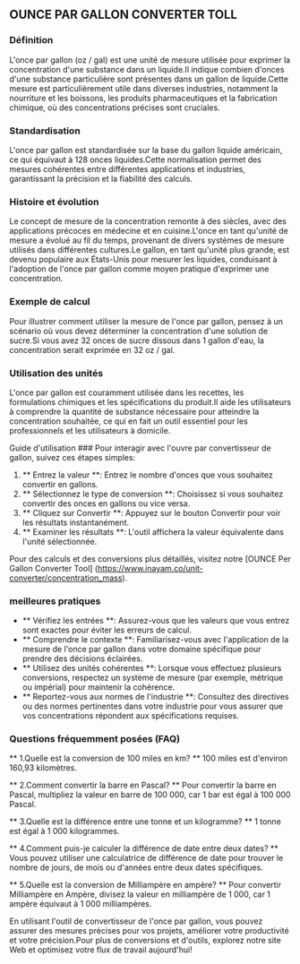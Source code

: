 ## OUNCE PAR GALLON CONVERTER TOLL

### Définition
L'once par gallon (oz / gal) est une unité de mesure utilisée pour exprimer la concentration d'une substance dans un liquide.Il indique combien d'onces d'une substance particulière sont présentes dans un gallon de liquide.Cette mesure est particulièrement utile dans diverses industries, notamment la nourriture et les boissons, les produits pharmaceutiques et la fabrication chimique, où des concentrations précises sont cruciales.

### Standardisation
L'once par gallon est standardisée sur la base du gallon liquide américain, ce qui équivaut à 128 onces liquides.Cette normalisation permet des mesures cohérentes entre différentes applications et industries, garantissant la précision et la fiabilité des calculs.

### Histoire et évolution
Le concept de mesure de la concentration remonte à des siècles, avec des applications précoces en médecine et en cuisine.L'once en tant qu'unité de mesure a évolué au fil du temps, provenant de divers systèmes de mesure utilisés dans différentes cultures.Le gallon, en tant qu'unité plus grande, est devenu populaire aux États-Unis pour mesurer les liquides, conduisant à l'adoption de l'once par gallon comme moyen pratique d'exprimer une concentration.

### Exemple de calcul
Pour illustrer comment utiliser la mesure de l'once par gallon, pensez à un scénario où vous devez déterminer la concentration d'une solution de sucre.Si vous avez 32 onces de sucre dissous dans 1 gallon d'eau, la concentration serait exprimée en 32 oz / gal.

### Utilisation des unités
L'once par gallon est couramment utilisée dans les recettes, les formulations chimiques et les spécifications du produit.Il aide les utilisateurs à comprendre la quantité de substance nécessaire pour atteindre la concentration souhaitée, ce qui en fait un outil essentiel pour les professionnels et les utilisateurs à domicile.

Guide d'utilisation ###
Pour interagir avec l'ouvre par convertisseur de gallon, suivez ces étapes simples:
1. ** Entrez la valeur **: Entrez le nombre d'onces que vous souhaitez convertir en gallons.
2. ** Sélectionnez le type de conversion **: Choisissez si vous souhaitez convertir des onces en gallons ou vice versa.
3. ** Cliquez sur Convertir **: Appuyez sur le bouton Convertir pour voir les résultats instantanément.
4. ** Examiner les résultats **: L'outil affichera la valeur équivalente dans l'unité sélectionnée.

Pour des calculs et des conversions plus détaillés, visitez notre [OUNCE Per Gallon Converter Tool] (https://www.inayam.co/unit-converter/concentration_mass).

### meilleures pratiques
- ** Vérifiez les entrées **: Assurez-vous que les valeurs que vous entrez sont exactes pour éviter les erreurs de calcul.
- ** Comprendre le contexte **: Familiarisez-vous avec l'application de la mesure de l'once par gallon dans votre domaine spécifique pour prendre des décisions éclairées.
- ** Utilisez des unités cohérentes **: Lorsque vous effectuez plusieurs conversions, respectez un système de mesure (par exemple, métrique ou impérial) pour maintenir la cohérence.
- ** Reportez-vous aux normes de l'industrie **: Consultez des directives ou des normes pertinentes dans votre industrie pour vous assurer que vos concentrations répondent aux spécifications requises.

### Questions fréquemment posées (FAQ)

** 1.Quelle est la conversion de 100 miles en km? **
100 miles est d'environ 160,93 kilomètres.

** 2.Comment convertir la barre en Pascal? **
Pour convertir la barre en Pascal, multipliez la valeur en barre de 100 000, car 1 bar est égal à 100 000 Pascal.

** 3.Quelle est la différence entre une tonne et un kilogramme? **
1 tonne est égal à 1 000 kilogrammes.

** 4.Comment puis-je calculer la différence de date entre deux dates? **
Vous pouvez utiliser une calculatrice de différence de date pour trouver le nombre de jours, de mois ou d'années entre deux dates spécifiques.

** 5.Quelle est la conversion de Milliampère en ampère? **
Pour convertir Milliampère en Ampère, divisez la valeur en milliampère de 1 000, car 1 ampère équivaut à 1 000 milliampères.

En utilisant l'outil de convertisseur de l'once par gallon, vous pouvez assurer des mesures précises pour vos projets, améliorer votre productivité et votre précision.Pour plus de conversions et d'outils, explorez notre site Web et optimisez votre flux de travail aujourd'hui!